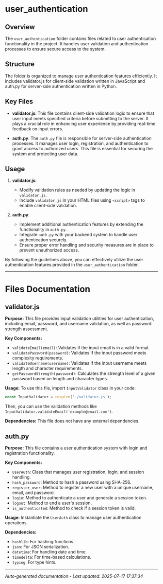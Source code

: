# user_authentication

## Overview
The `user_authentication` folder contains files related to user authentication functionality in the project. It handles user validation and authentication processes to ensure secure access to the system.

## Structure
The folder is organized to manage user authentication features efficiently. It includes validator.js for client-side validation written in JavaScript and auth.py for server-side authentication written in Python.

## Key Files
- **validator.js**: This file contains client-side validation logic to ensure that user input meets specified criteria before submitting to the server. It plays a crucial role in enhancing user experience by providing real-time feedback on input errors.
  
- **auth.py**: The `auth.py` file is responsible for server-side authentication processes. It manages user login, registration, and authentication to grant access to authorized users. This file is essential for securing the system and protecting user data.

## Usage
1. **validator.js**:
   - Modify validation rules as needed by updating the logic in `validator.js`.
   - Include `validator.js` in your HTML files using `<script>` tags to enable client-side validation.
   
2. **auth.py**:
   - Implement additional authentication features by extending the functionality in `auth.py`.
   - Integrate `auth.py` with your backend system to handle user authentication securely.
   - Ensure proper error handling and security measures are in place to prevent unauthorized access.

By following the guidelines above, you can effectively utilize the user authentication features provided in the `user_authentication` folder.

---

# Files Documentation

## validator.js

**Purpose:** This file provides input validation utilities for user authentication, including email, password, and username validation, as well as password strength assessment.

**Key Components:**
- `validateEmail(email)`: Validates if the input email is in a valid format.
- `validatePassword(password)`: Validates if the input password meets complexity requirements.
- `validateUsername(username)`: Validates if the input username meets length and character requirements.
- `getPasswordStrength(password)`: Calculates the strength level of a given password based on length and character types.

**Usage:** To use this file, import `InputValidator` class in your code:
```javascript
const InputValidator = require('./validator.js');
```
Then, you can use the validation methods like `InputValidator.validateEmail('example@email.com')`.

**Dependencies:** This file does not have any external dependencies.

## auth.py

**Purpose:** This file contains a user authentication system with login and registration functionality.

**Key Components:**
- `UserAuth`: Class that manages user registration, login, and session handling.
- `hash_password`: Method to hash a password using SHA-256.
- `register_user`: Method to register a new user with a unique username, email, and password.
- `login`: Method to authenticate a user and generate a session token.
- `logout`: Method to end a user's session.
- `is_authenticated`: Method to check if a session token is valid.

**Usage:** Instantiate the `UserAuth` class to manage user authentication operations.

**Dependencies:** 
- `hashlib`: For hashing functions.
- `json`: For JSON serialization.
- `datetime`: For handling date and time.
- `timedelta`: For time-based calculations.
- `typing`: For type hints.

---
*Auto-generated documentation - Last updated: 2025-07-17 17:37:34*

